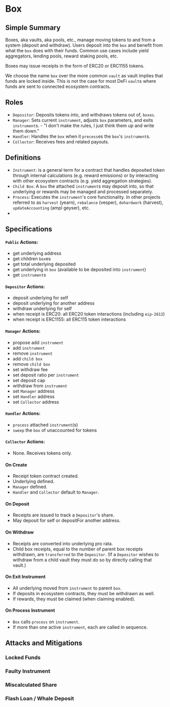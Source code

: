 # Box


## Simple Summary

Boxes, aka vaults, aka pools, etc., manage moving tokens to and from a system (deposit and withdraw). Users deposit into the `box` and benefit from what the `box` does with their funds. Common use cases include yield aggregators, lending pools, reward staking pools, etc.

Boxes may issue receipts in the form of ERC20 or ERC1155 tokens.

We choose the name `box` over the more common `vault` as vault implies that funds are locked inside. This is not the case for most DeFi `vault`s where funds are sent to connected ecosystem contracts.

## Roles

  - `Depositor`: Deposits tokens into, and withdraws tokens out of, `boxes`.
  - `Manager`: Sets current `instrument`, adjusts `box` parameters, and exits `instrument`s. - "I don't make the rules, I just think them up and write them down."
  - `Handler`: Handles the `box` when it `precess`es the `box`'s `instrument`s.
  - `Collector`: Receives fees and related payouts.


## Definitions

  - `Instrument`: is a general term for a contract that handles deposited token through internal calculations (e.g. reward emissions) or by interacting with other ecosystem contracts (e.g. yield aggregation strategies).
  - `Child Box`: A `box` the attached `instrument`s may deposit into, so that underlying or rewards may be managed and processed separately.
  - `Process`: Executes the `instrument`'s core functionality. In other projects referred to as `harvest` (yearn), `rebalance` (vesper), `dohardwork` (harvest), `updateAccounting` (ampl geyser), etc. 
  - 

## Specifications

#### `Public` Actions:

  - get underlying address
  - get children `box`es
  - get total underlying deposited
  - get underlying in `box` (available to be deposited into `instrument`)
  - get `instrument`s

#### `Depositor` Actions:

  - deposit underlying for self
  - deposit underlying for another address
  - withdraw underlying for self
  - when receipt is ERC20: all ERC20 token interactions (including `eip-2612`)
  - when receipt is ERC1155: all ERC115 token interactions

#### `Manager` Actions:

  - propose add `instrument`
  - add `instrument`
  - remove `instrument`
  - add `child box`
  - remove `child box`
  - set withdraw fee
  - set deposit ratio per `instrument`
  - set deposit cap
  - withdraw from `instrument`
  - set `Manager` address
  - set `Handler` address
  - set `Collector` address

#### `Handler` Actions:

  - `process` attached `instrument`(s)
  - `sweep` the `box` of unaccounted for tokens

#### `Collector` Actions:

  - None. Receives tokens only.

#### On Create

  - Receipt token contract created.
  - Underlying defined.
  - `Manager` defined.
  - `Handler` and `Collector` default to `Manager`.

#### On Deposit

  - Receipts are issued to track a `Depositor`'s share.
  - May deposit for self or depositFor another address.


#### On Withdraw

  - Receipts are converted into underlying pro rata.
  - Child box receipts, equal to the number of parent box receipts withdrawn, are `transferred` to the `Depositor`. (If a `Depositor` wishes to withdraw from a child vault they must do so by directly calling that vault.)

#### On Exit Instrument

  - All underlying moved from `instrument` to parent `box`.
  - If deposits in ecosystem contracts, they must be withdrawn as well.
  - If rewards, they must be claimed (when claiming enabled).


#### On Process Instrument

  - `Box` calls `process` on `instrument`.
  - If more than one active `instrument`, each are called in sequence.



## Attacks and Mitigations


### Locked Funds

### Faulty Instrument

### Miscalculated Share 

### Flash Loan / Whale Deposit 






